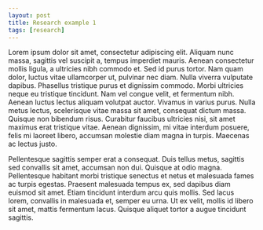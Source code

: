 ```yaml
---
layout: post
title: Research example 1
tags: [research]
---
```


Lorem ipsum dolor sit amet, consectetur adipiscing elit. Aliquam nunc massa, sagittis vel suscipit a, tempus imperdiet mauris. Aenean consectetur mollis ligula, a ultricies nibh commodo et. Sed id purus tortor. Nam quam dolor, luctus vitae ullamcorper ut, pulvinar nec diam. Nulla viverra vulputate dapibus. Phasellus tristique purus et dignissim commodo. Morbi ultricies neque eu tristique tincidunt. Nam vel congue velit, et fermentum nibh. Aenean luctus lectus aliquam volutpat auctor. Vivamus in varius purus. Nulla metus lectus, scelerisque vitae massa sit amet, consequat dictum massa. Quisque non bibendum risus. Curabitur faucibus ultricies nisi, sit amet maximus erat tristique vitae. Aenean dignissim, mi vitae interdum posuere, felis mi laoreet libero, accumsan molestie diam magna in turpis. Maecenas ac lectus justo.

Pellentesque sagittis semper erat a consequat. Duis tellus metus, sagittis sed convallis sit amet, accumsan non dui. Quisque at odio magna. Pellentesque habitant morbi tristique senectus et netus et malesuada fames ac turpis egestas. Praesent malesuada tempus ex, sed dapibus diam euismod sit amet. Etiam tincidunt interdum arcu quis mollis. Sed lacus lorem, convallis in malesuada et, semper eu urna. Ut ex velit, mollis id libero sit amet, mattis fermentum lacus. Quisque aliquet tortor a augue tincidunt sagittis.

